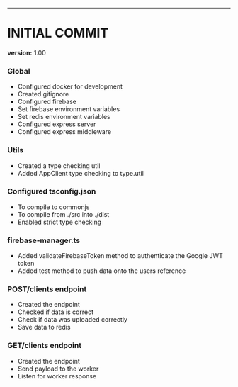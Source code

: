 
---
# INITIAL COMMIT
**version:** 1.00

### Global
- Configured docker for development
- Created gitignore
- Configured firebase
- Set firebase environment variables
- Set redis environment variables
- Configured express server
- Configured express middleware

### Utils
- Created a type checking util
- Added AppClient type checking to type.util

### Configured tsconfig.json
- To compile to commonjs
- To compile from ./src into ./dist
- Enabled strict type checking

### firebase-manager.ts
- Added validateFirebaseToken method to authenticate the Google JWT token
- Added test method to push data onto the users reference

### POST/clients endpoint
- Created the endpoint
- Checked if data is correct
- Check if data was uploaded correctly
- Save data to redis

### GET/clients endpoint
- Created the endpoint
- Send payload to the worker
- Listen for worker response